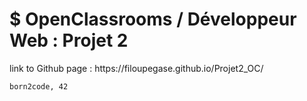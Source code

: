 <h1>$ OpenClassrooms / Développeur Web : Projet 2</h1>

<p>link to Github page :  https://filoupegase.github.io/Projet2_OC/</p>

<code>born2code, 42</code>
